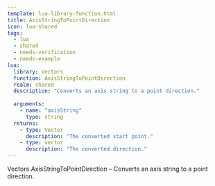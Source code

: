 ```yaml
---
template: lua-library-function.html
title: AxisStringToPointDirection
icon: lua-shared
tags:
  - lua
  - shared
  - needs-verification
  - needs-example
lua:
  library: Vectors
  function: AxisStringToPointDirection
  realm: shared
  description: "Converts an axis string to a point direction."
  
  arguments:
    - name: "axisString"
      type: string
  returns:
    - type: Vector
      description: "The converted start point."
    - type: vector
      description: "The converted direction."
---
```


<div class="lua__search__keywords">
Vectors.AxisStringToPointDirection &#x2013; Converts an axis string to a point direction.
</div>
